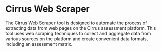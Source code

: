 # Cirrus Web Scraper

The Cirrus Web Scraper tool is designed to automate the process of extracting data from web pages on the Cirrus assessment platform. This tool uses web scraping techniques to collect and aggregate data from various sources on the platform and create convenient data formats, including an assessment matrix.